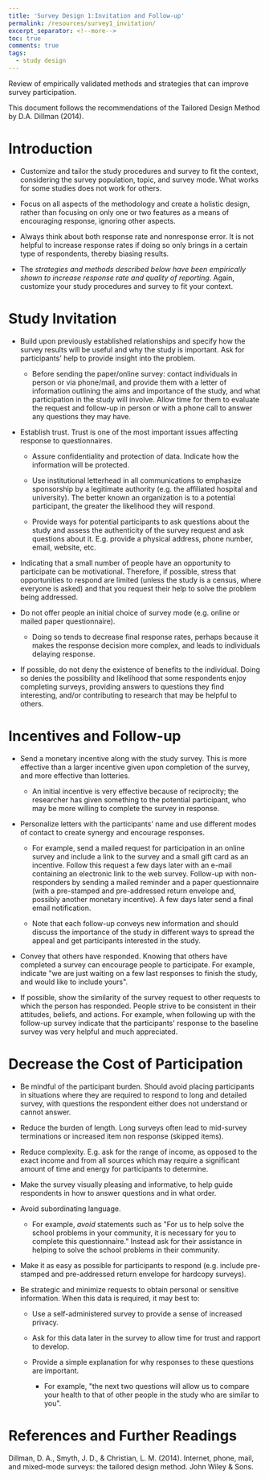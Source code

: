 ```yaml
---
title: 'Survey Design 1:Invitation and Follow-up'
permalink: /resources/survey1_invitation/
excerpt_separator: <!--more-->
toc: true
comments: true
tags:
  - study design
---
```


Review of empirically validated methods and strategies that can improve survey participation. <!--more-->

This document follows the recommendations of the Tailored Design Method by D.A. Dillman (2014).

# Introduction

-   Customize and tailor the study procedures and survey to fit the context, considering the survey population, topic, and survey mode. What works for some studies does not work for others.

-   Focus on all aspects of the methodology and create a holistic design, rather than focusing on only one or two features as a means of encouraging response, ignoring other aspects.

-   Always think about both response rate and nonresponse error. It is not helpful to increase response rates if doing so only brings in a certain type of respondents, thereby biasing results.

-   The *strategies and methods described below have been empirically shown to increase response rate and quality of reporting*. Again, customize your study procedures and survey to fit your context.

# Study Invitation

-   Build upon previously established relationships and specify how the survey results will be useful and why the study is important. Ask for participants' help to provide insight into the problem.

    -   Before sending the paper/online survey: contact individuals in person or via phone/mail, and provide them with a letter of information outlining the aims and importance of the study, and what participation in the study will involve. Allow time for them to evaluate the request and follow-up in person or with a phone call to answer any questions they may have.

-   Establish trust. Trust is one of the most important issues affecting response to questionnaires.

    -   Assure confidentiality and protection of data. Indicate how the information will be protected.

    -   Use institutional letterhead in all communications to emphasize sponsorship by a legitimate authority (e.g. the affiliated hospital and university). The better known an organization is to a potential participant, the greater the likelihood they will respond.

    -   Provide ways for potential participants to ask questions about the study and assess the authenticity of the survey request and ask questions about it. E.g. provide a physical address, phone number, email, website, etc.

-   Indicating that a small number of people have an opportunity to participate can be motivational. Therefore, if possible, stress that opportunities to respond are limited (unless the study is a census, where everyone is asked) and that you request their help to solve the problem being addressed.

-   Do not offer people an initial choice of survey mode (e.g. online or mailed paper questionnaire).

    -   Doing so tends to decrease final response rates, perhaps because it makes the response decision more complex, and leads to individuals delaying response.

-   If possible, do not deny the existence of benefits to the individual. Doing so denies the possibility and likelihood that some respondents enjoy completing surveys, providing answers to questions they find interesting, and/or contributing to research that may be helpful to others.



# Incentives and Follow-up

-   Send a monetary incentive along with the study survey. This is more effective than a larger incentive given upon completion of the survey, and more effective than lotteries.

    -   An initial incentive is very effective because of reciprocity; the researcher has given something to the potential participant, who may be more willing to complete the survey in response.

-   Personalize letters with the participants' name and use different modes of contact to create synergy and encourage responses.

    -   For example, send a mailed request for participation in an online survey and include a link to the survey and a small gift card as an incentive. Follow this request a few days later with an e-mail containing an electronic link to the web survey. Follow-up with non-responders by sending a mailed reminder and a paper questionnaire (with a pre-stamped and pre-addressed return envelope and, possibly another monetary incentive). A few days later send a final email notification.

    -   Note that each follow-up conveys new information and should discuss the importance of the study in different ways to spread the appeal and get participants interested in the study.

-   Convey that others have responded. Knowing that others have completed a survey can encourage people to participate. For example, indicate "we are just waiting on a few last responses to finish the study, and would like to include yours".

-   If possible, show the similarity of the survey request to other requests to which the person has responded. People strive to be consistent in their attitudes, beliefs, and actions. For example, when following up with the follow-up survey indicate that the participants' response to the baseline survey was very helpful and much appreciated.

# Decrease the Cost of Participation

-   Be mindful of the participant burden. Should avoid placing participants in situations where they are required to respond to long and detailed survey, with questions the respondent either does not understand or cannot answer.

-   Reduce the burden of length. Long surveys often lead to mid-survey terminations or increased item non response (skipped items).

-   Reduce complexity. E.g. ask for the range of income, as opposed to the exact income and from all sources which may require a significant amount of time and energy for participants to determine.

-   Make the survey visually pleasing and informative, to help guide respondents in how to answer questions and in what order.

-   Avoid subordinating language.

    -   For example, *avoid* statements such as "For us to help solve the school problems in your community, it is necessary for you to complete this questionnaire." Instead ask for their assistance in helping to solve the school problems in their community.

-   Make it as easy as possible for participants to respond (e.g. include pre-stamped and pre-addressed return envelope for hardcopy surveys).

-   Be strategic and minimize requests to obtain personal or sensitive information. When this data is required, it may best to:

    -   Use a self-administered survey to provide a sense of increased privacy.

    -   Ask for this data later in the survey to allow time for trust and rapport to develop.

    -   Provide a simple explanation for why responses to these questions are important.

        -   For example, "the next two questions will allow us to compare your health to that of other people in the study who are similar to you".

# References and Further Readings

Dillman, D. A., Smyth, J. D., & Christian, L. M. (2014). Internet, phone, mail, and mixed-mode surveys: the tailored design method. John Wiley & Sons.
